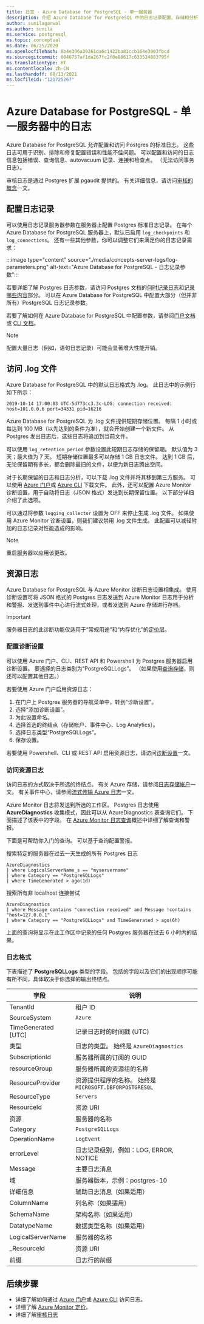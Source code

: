 ```yaml
---
title: 日志 - Azure Database for PostgreSQL - 单一服务器
description: 介绍 Azure Database for PostgreSQL 中的日志记录配置、存储和分析 - 单一服务器
author: sunilagarwal
ms.author: sunila
ms.service: postgresql
ms.topic: conceptual
ms.date: 06/25/2020
ms.openlocfilehash: 8b4e306a39261da6c1422ba81ccb164e3903fbcd
ms.sourcegitcommit: 0046757af1da267fc2f0e88617c633524883795f
ms.translationtype: HT
ms.contentlocale: zh-CN
ms.lasthandoff: 08/13/2021
ms.locfileid: "121725267"
---
```

# <a name="logs-in-azure-database-for-postgresql---single-server"></a>Azure Database for PostgreSQL - 单一服务器中的日志

Azure Database for PostgreSQL 允许配置和访问 Postgres 的标准日志。 这些日志可用于识别、排除和修复配置错误和性能不佳问题。 可以配置和访问的日志信息包括错误、查询信息、autovacuum 记录、连接和检查点。 （无法访问事务日志）。

审核日志是通过 Postgres 扩展 pgaudit 提供的。 有关详细信息，请访问[审核的概念](concepts-audit.md)一文。


## <a name="configure-logging"></a>配置日志记录 
可以使用日志记录服务器参数在服务器上配置 Postgres 标准日志记录。 在每个 Azure Database for PostgreSQL 服务器上，默认已启用 `log_checkpoints` 和 `log_connections`。 还有一些其他参数，你可以调整它们来满足你的日志记录需求： 

:::image type="content" source="./media/concepts-server-logs/log-parameters.png" alt-text="Azure Database for PostgreSQL - 日志记录参数":::

若要详细了解 Postgres 日志参数，请访问 Postgres 文档的[何时记录日志](https://www.postgresql.org/docs/current/runtime-config-logging.html#RUNTIME-CONFIG-LOGGING-WHEN)和[记录哪些内容](https://www.postgresql.org/docs/current/runtime-config-logging.html#RUNTIME-CONFIG-LOGGING-WHAT)部分。 可以在 Azure Database for PostgreSQL 中配置大部分（但并非所有）PostgreSQL 日志记录参数。

若要了解如何在 Azure Database for PostgreSQL 中配置参数，请参阅[门户文档](howto-configure-server-parameters-using-portal.md)或 [CLI 文档](howto-configure-server-parameters-using-cli.md)。 

> [!NOTE]
> 配置大量日志（例如，语句日志记录）可能会显著增大性能开销。 

## <a name="access-log-files"></a>访问 .log 文件
Azure Database for PostgreSQL 中的默认日志格式为 .log。 此日志中的示例行如下所示：

```
2019-10-14 17:00:03 UTC-5d773cc3.3c-LOG: connection received: host=101.0.0.6 port=34331 pid=16216
```

Azure Database for PostgreSQL 为 .log 文件提供短期存储位置。 每隔 1 小时或每达到 100 MB（以先达到的条件为准），就会开始创建一个新文件。 从 Postgres 发出日志后，这些日志将追加到当前文件。  

可以使用 `log_retention_period` 参数设置此短期日志存储的保留期。 默认值为 3 天；最大值为 7 天。 短期存储位置最多可以存储 1 GB 日志文件。 达到 1 GB 后，无论保留期有多长，都会删除最旧的文件，以便为新日志腾出空间。 

对于长期保留的日志和日志分析，可以下载 .log 文件并将其移到第三方服务。 可以使用 [Azure 门户](howto-configure-server-logs-in-portal.md)或 [Azure CLI](howto-configure-server-logs-using-cli.md) 下载文件。 此外，还可以配置 Azure Monitor 诊断设置，用于自动将日志（JSON 格式）发送到长期保留位置。 以下部分详细介绍了此选项。 

可以通过将参数 `logging_collector` 设置为 OFF 来停止生成 .log 文件。 如果使用 Azure Monitor 诊断设置，则我们建议禁用 .log 文件生成。 此配置可以减轻附加的日志记录对性能造成的影响。
> [!NOTE]
> 重启服务器以应用该更改。

## <a name="resource-logs"></a>资源日志

Azure Database for PostgreSQL 与 Azure Monitor 诊断日志设置相集成。 使用诊断设置可将 JSON 格式的 Postgres 日志发送到 Azure Monitor 日志用于分析和警报、发送到事件中心进行流式处理，或者发送到 Azure 存储进行存档。 

> [!IMPORTANT]
> 服务器日志的此诊断功能仅适用于“常规用途”和“内存优化”的[定价层](concepts-pricing-tiers.md)。


### <a name="configure-diagnostic-settings"></a>配置诊断设置

可以使用 Azure 门户、CLI、REST API 和 Powershell 为 Postgres 服务器启用诊断设置。 要选择的日志类别为“PostgreSQLLogs”。 （如果使用[查询存储](concepts-query-store.md)，则还可以配置其他日志。）

若要使用 Azure 门户启用资源日志：

   1. 在门户上 Postgres 服务器的导航菜单中，转到“诊断设置”。
   2. 选择“添加诊断设置”。
   3. 为此设置命名。 
   4. 选择首选的终结点（存储帐户、事件中心、Log Analytics）。 
   5. 选择日志类型“PostgreSQLLogs”。
   7. 保存设置。

若要使用 Powershell、CLI 或 REST API 启用资源日志，请访问[诊断设置](../azure-monitor/essentials/diagnostic-settings.md)一文。

### <a name="access-resource-logs"></a>访问资源日志

访问日志的方式取决于所选的终结点。 有关 Azure 存储，请参阅[日志存储帐户](../azure-monitor/essentials/resource-logs.md#send-to-azure-storage)一文。 有关事件中心，请参阅[流式传输 Azure 日志](../azure-monitor/essentials/resource-logs.md#send-to-azure-event-hubs)一文。

Azure Monitor 日志将发送到所选的工作区。 Postgres 日志使用 **AzureDiagnostics** 收集模式，因此可以从 AzureDiagnostics 表查询它们。 下面描述了该表中的字段。 在 [Azure Monitor 日志查询](../azure-monitor/logs/log-query-overview.md)概述中详细了解查询和警报。

下面是可帮助你入门的查询。 可以基于查询配置警报。

搜索特定的服务器在过去一天生成的所有 Postgres 日志
```
AzureDiagnostics
| where LogicalServerName_s == "myservername"
| where Category == "PostgreSQLLogs"
| where TimeGenerated > ago(1d) 
```

搜索所有非 localhost 连接尝试
```
AzureDiagnostics
| where Message contains "connection received" and Message !contains "host=127.0.0.1"
| where Category == "PostgreSQLLogs" and TimeGenerated > ago(6h)
```
上面的查询将显示在此工作区中记录的任何 Postgres 服务器在过去 6 小时内的结果。

### <a name="log-format"></a>日志格式

下表描述了 **PostgreSQLLogs** 类型的字段。 包括的字段以及它们的出现顺序可能有所不同，具体取决于你选择的输出终结点。 

|**字段** | **说明** |
|---|---|
| TenantId | 租户 ID |
| SourceSystem | `Azure` |
| TimeGenerated [UTC] | 记录日志时的时间戳 (UTC) |
| 类型 | 日志的类型。 始终是 `AzureDiagnostics` |
| SubscriptionId | 服务器所属的订阅的 GUID |
| resourceGroup | 服务器所属的资源组的名称 |
| ResourceProvider | 资源提供程序的名称。 始终是 `MICROSOFT.DBFORPOSTGRESQL` |
| ResourceType | `Servers` |
| ResourceId | 资源 URI |
| 资源 | 服务器的名称 |
| Category | `PostgreSQLLogs` |
| OperationName | `LogEvent` |
| errorLevel | 日志记录级别，例如：LOG, ERROR, NOTICE |
| Message | 主要日志消息 | 
| 域 | 服务器版本，示例：postgres-10 |
| 详细信息 | 辅助日志消息（如果适用） |
| ColumnName | 列名称（如果适用） |
| SchemaName | 架构名称（如果适用） |
| DatatypeName | 数据类型名称（如果适用） |
| LogicalServerName | 服务器的名称 | 
| _ResourceId | 资源 URI |
| 前缀 | 日志行的前缀 |


## <a name="next-steps"></a>后续步骤
- 详细了解如何通过 [Azure 门户](howto-configure-server-logs-in-portal.md)或 [Azure CLI](howto-configure-server-logs-using-cli.md) 访问日志。
- 详细了解 [Azure Monitor 定价](https://azure.microsoft.com/pricing/details/monitor/)。
- 详细了解[审核日志](concepts-audit.md)
